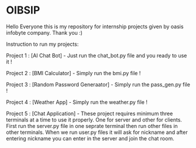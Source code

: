 # OIBSIP
Hello Everyone this is my repository for internship projects given by oasis infobyte company.
Thank you :)

Instruction to run my projects:

Project 1 : [AI Chat Bot] - Just run the chat_bot.py file and you ready to use it !

Project 2 : [BMI Calculator] - Simply run the bmi.py file !

Project 3 : [Random Password Generaator] - Simply run the pass_gen.py file !

Project 4 : [Weather App] - Simply run the weather.py file !

Project 5 : [Chat Application] - These project requires minimum three terminals at a time to use it properly. One for server and other for clients. First run the server.py file in one seprate terminal then run other files in other terminals. When we run user.py files it will ask for nickname and after entering nickname you can enter in the server and join the chat room.